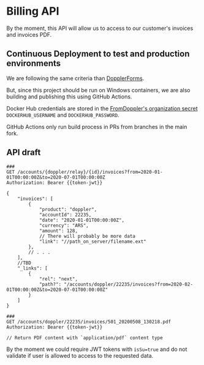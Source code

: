# Billing API

By the moment, this API will allow us to access to our customer's invoices and
invoices PDF.

## Continuous Deployment to test and production environments

We are following the same criteria than
[DopplerForms](https://github.com/MakingSense/doppler-forms/blob/master/README.md#continuous-deployment-to-test-and-production-environments).

But, since this project should be run on Windows containers, we are also
building and publishing this using GitHub Actions.

Docker Hub credentials are stored in the [FromDoppler's organization
secret](https://github.com/organizations/FromDoppler/settings/secrets)
`DOCKERHUB_USERNAME` and `DOCKERHUB_PASSWORD`.

GitHub Actions only run build process in PRs from branches in the main fork.

## API draft

```http
###
GET /accounts/{doppler/relay}/{id}/invoices?from=2020-01-01T00:00:00Z&to=2020-07-01T00:00:00Z
Authorization: Bearer {{token-jwt}}
​
{
    "invoices": [
        {
            "product": "doppler",
            "accountId": 22235,
            "date": "2020-01-01T00:00:00Z",
            "currency": "ARS",
            "amount": 128,
            // There will probably be more data
            "link": "//path_on_server/filename.ext"
        },
        // . . .
    ],
    //TBD
    "_links": [
        {
            "rel": "next",
            "path?": "/accounts/doppler/22235/invoices?from=2020-02-01T00:00:00Z&to=2020-07-01T00:00:00Z"
        }
    ]
}
​
###
GET /accounts/doppler/22235/invoices/501_20200508_130218.pdf
Authorization: Bearer {{token-jwt}}
​​
// Return PDF content with `application/pdf` content type

```

By the moment we could require JWT tokens with `isSu=true` and do not validate
if user is allowed to access to the requested data.
